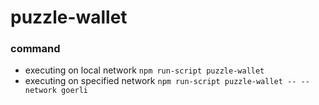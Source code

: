 # puzzle-wallet
### command
- executing on local network
    `npm run-script puzzle-wallet`
- executing on specified network
    `npm run-script puzzle-wallet -- --network goerli`
